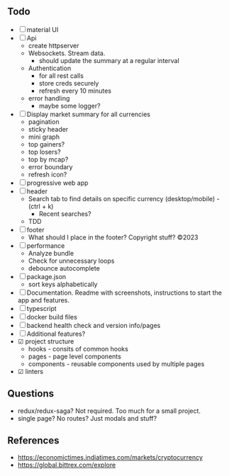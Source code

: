 ## Todo

- &#9744; material UI
- &#9744; Api
  - create httpserver
  - Websockets. Stream data.
    - should update the summary at a regular interval
  - Authentication
    - for all rest calls
    - store creds securely
    - refresh every 10 minutes
  - error handling
    - maybe some logger?
- &#9744; Display market summary for all currencies
  - pagination
  - sticky header
  - mini graph
  - top gainers?
  - top losers?
  - top by mcap?
  - error boundary
  - refresh icon?
- &#9744; progressive web app
- &#9744; header
  - Search tab to find details on specific currency (desktop/mobile) - (ctrl + k)
    - Recent searches?
  - TDD
- &#9744; footer
  - What should I place in the footer? Copyright stuff? ©2023
- &#9744; performance
  - Analyze bundle
  - Check for unnecessary loops
  - debounce autocomplete
- &#9744; package.json
  - sort keys alphabetically
- &#9744; Documentation. Readme with screenshots, instructions to start the app and features.
- &#9744; typescript
- &#9744; docker build files
- &#9744; backend health check and version info/pages
- &#9744; Additional features?
- &#9745; project structure
  - hooks - consits of common hooks
  - pages - page level components
  - components - reusable components used by multiple pages
- &#9745; linters

## Questions

- redux/redux-saga? Not required. Too much for a small project.
- single page? No routes? Just modals and stuff?

## References

- https://economictimes.indiatimes.com/markets/cryptocurrency
- https://global.bittrex.com/explore
